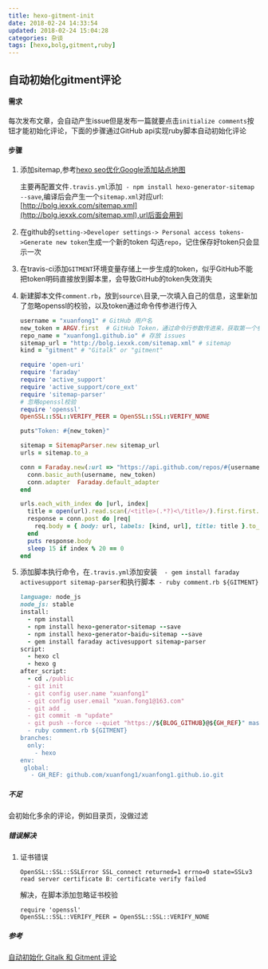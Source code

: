 ```yaml
---
title: hexo-gitment-init
date: 2018-02-24 14:33:54
updated: 2018-02-24 15:04:28
categories: 杂谈
tags: [hexo,bolg,gitment,ruby]
---
```


## 自动初始化gitment评论

#### 需求

每次发布文章，会自动产生issue但是发布一篇就要点击`initialize comments`按钮才能初始化评论，下面的步骤通过GitHub api实现ruby脚本自动初始化评论

#### 步骤

1. 添加sitemap,参考[hexo seo优化Google添加站点地图](https://jingyan.baidu.com/article/d621e8da7f4c542864913f10.html)

   主要再配置文件`.travis.yml`添加` - npm install hexo-generator-sitemap --save`,编译后会产生一个`sitemap.xml`对应url:[http://bolg.iexxk.com/sitemap.xml](http://bolg.iexxk.com/sitemap.xml),url后面会用到

2. 在github的`setting->Developer settings-> Personal access tokens->Generate new token`生成一个新的token 勾选`repo`，记住保存好token只会显示一次

3. 在travis-ci添加`GITMENT`环境变量存储上一步生成的token，似乎GitHub不能把token明码直接放到脚本里，会导致GitHub的token失效消失

4. 新建脚本文件`comment.rb`，放到`source\`目录,一次填入自己的信息，这里新加了忽略openssl的校验，以及token通过命令传参进行传入

   ```ruby
   username = "xuanfong1" # GitHub 用户名
   new_token = ARGV.first  # GitHub Token，通过命令行参数传进来，获取第一个参数
   repo_name = "xuanfong1.github.io" # 存放 issues
   sitemap_url = "http://bolg.iexxk.com/sitemap.xml" # sitemap
   kind = "gitment" # "Gitalk" or "gitment"

   require 'open-uri'
   require 'faraday'
   require 'active_support'
   require 'active_support/core_ext'
   require 'sitemap-parser'
   # 忽略openssl校验
   require 'openssl'
   OpenSSL::SSL::VERIFY_PEER = OpenSSL::SSL::VERIFY_NONE

   puts"Token: #{new_token}"

   sitemap = SitemapParser.new sitemap_url
   urls = sitemap.to_a

   conn = Faraday.new(:url => "https://api.github.com/repos/#{username}/#{repo_name}/issues") do |conn|
     conn.basic_auth(username, new_token)
     conn.adapter  Faraday.default_adapter
   end

   urls.each_with_index do |url, index|
     title = open(url).read.scan(/<title>(.*?)<\/title>/).first.first.force_encoding('UTF-8')
     response = conn.post do |req|
       req.body = { body: url, labels: [kind, url], title: title }.to_json
     end
     puts response.body
     sleep 15 if index % 20 == 0
   end
   ```

5. 添加脚本执行命令，在`.travis.yml`添加安装`  - gem install faraday activesupport sitemap-parser`和执行脚本` - ruby comment.rb ${GITMENT}`

   ```ruby
   language: node_js
   node_js: stable
   install:
     - npm install
     - npm install hexo-generator-sitemap --save
     - npm install hexo-generator-baidu-sitemap --save
     - gem install faraday activesupport sitemap-parser
   script:
     - hexo cl
     - hexo g
   after_script:
     - cd ./public
     - git init
     - git config user.name "xuanfong1"
     - git config user.email "xuan.fong1@163.com"
     - git add .
     - git commit -m "update"
     - git push --force --quiet "https://${BLOG_GITHUB}@${GH_REF}" master:master
     - ruby comment.rb ${GITMENT}
   branches:
     only:
       - hexo
   env:
    global:
      - GH_REF: github.com/xuanfong1/xuanfong1.github.io.git
   ```


##### 不足

会初始化多余的评论，例如目录页，没做过滤

##### 错误解决

1. 证书错误

   ```
   OpenSSL::SSL::SSLError SSL_connect returned=1 errno=0 state=SSLv3 read server certificate B: certificate verify failed
   ```

   解决，在脚本添加忽略证书校验

   ```
   require 'openssl'
   OpenSSL::SSL::VERIFY_PEER = OpenSSL::SSL::VERIFY_NONE
   ```



##### 参考

[自动初始化 Gitalk 和 Gitment 评论](https://draveness.me/git-comments-initialize)